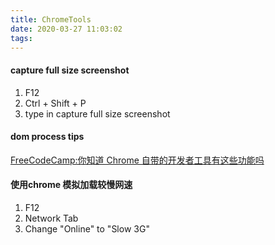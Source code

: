 ```yaml
---
title: ChromeTools
date: 2020-03-27 11:03:02
tags:
---
```

#### capture full size screenshot
1. F12
2. Ctrl + Shift + P
3. type in capture full size screenshot
   
#### dom process tips
[FreeCodeCamp:你知道 Chrome 自带的开发者工具有这些功能吗](https://chinese.freecodecamp.org/news/how-much-do-you-know-about-chrome-developer-tools/?from=timeline)

#### 使用chrome 模拟加载较慢网速
1. F12
2. Network Tab
3. Change "Online" to "Slow 3G"